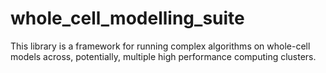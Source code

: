 # whole_cell_modelling_suite
This library is a framework for running complex algorithms on whole-cell models across, potentially, multiple high performance computing clusters.
